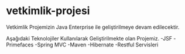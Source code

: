 # vetkimlik-projesi
Vetkimlik Projemizin Java Enterprise ile geliştirilmeye devam edilecektir.

Aşağıdaki Teknolojiler Kullanılarak Geliştirilmekte olan Projemiz.
-JSF
-Primefaces
-Spring MVC
-Maven
-Hibernate
-Restful Servisleri
